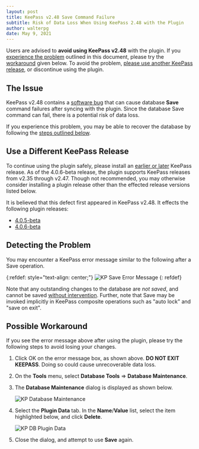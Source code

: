 ```yaml
---
layout: post
title: KeePass v2.48 Save Command Failure
subtitle: Risk of Data Loss When Using KeePass 2.48 with the Plugin
author: walterpg
date: May 9, 2021
---
```


Users are advised to **avoid using KeePass v2.48** with the plugin.  If you [experience the problem](#detecting-the-problem) outlined in this document, please try the [workaround](#possible-workaround) given below.  To avoid the problem, [please use another KeePass release](#use-a-different-keepass-release), or discontinue using the plugin.

## The Issue

KeePass v2.48 contains a [software bug](https://sourceforge.net/p/keepass/bugs/2048/) that can cause database **Save** command failures after syncing with the plugin.  Since the database Save command can fail, there is a potential risk of data loss.  

If you experience this problem, you may be able to recover the database by following the [steps outlined below](#possible-workaround).

## Use a Different KeePass Release

To continue using the plugin safely, please install an [earlier or later](https://sourceforge.net/projects/keepass/files/KeePass%202.x/) KeePass release.  As of the 4.0.6-beta release, the plugin supports KeePass releases from v2.35 through v2.47.  Though not recommended, you may otherwise consider installing a plugin release other than the effected release versions listed below.

It is believed that this defect first appeared in KeePass v2.48.  It effects the following plugin releases:
* [4.0.5-beta](https://github.com/walterpg/google-drive-sync/releases/tag/v4.0.5-beta)
* [4.0.6-beta](https://github.com/walterpg/google-drive-sync/releases/tag/v4.0.6-beta)

## Detecting the Problem

You may encounter a KeePass error message similar to the following after a Save operation.  

{:refdef: style="text-align: center;"}
![KP Save Error Message](/assets/img/kp2-48-error.png)
{: refdef}

Note that any outstanding changes to the database are *not saved*, and cannot be saved [without intervention](#possible-workaround). Further, note that Save may be invoked implicitly in KeePass composite operations such as "auto lock" and "save on exit".

## Possible Workaround

If you see the error message above after using the plugin, please try the following steps to avoid losing your changes.

1. Click OK on the error message box, as shown above. **DO NOT EXIT KEEPASS**.  Doing so could cause unrecoverable data loss.
2. On the **Tools** menu, select **Database Tools** ⇒ **Database Maintenance**.
3. The **Database Maintenance** dialog is displayed as shown below.

    ![KP Database Maintenance](/assets/img/kp2-48-dbmaint.png)

4. Select the **Plugin Data** tab.  In the **Name**/**Value** list, select the item highlighted below, and click **Delete**.

    ![KP DB Plugin Data](/assets/img/kp2-48-pidata.png)

5. Close the dialog, and attempt to use **Save** again.